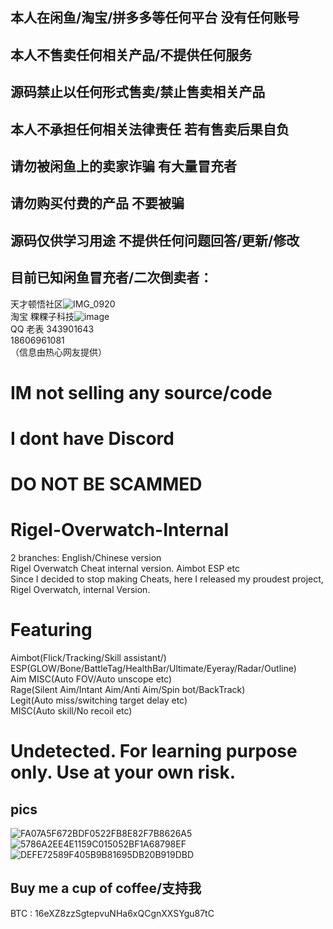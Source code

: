 ## 本人在闲鱼/淘宝/拼多多等任何平台 没有任何账号
## 本人不售卖任何相关产品/不提供任何服务
## 源码禁止以任何形式售卖/禁止售卖相关产品
## 本人不承担任何相关法律责任 若有售卖后果自负
## 请勿被闲鱼上的卖家诈骗 有大量冒充者
## 请勿购买付费的产品 不要被骗
## 源码仅供学习用途 不提供任何问题回答/更新/修改
## 目前已知闲鱼冒充者/二次倒卖者：
天才顿悟社区![IMG_0920](https://github.com/Lynnette177/Rigel-Overwatch-External/assets/68948483/bac7369c-4b65-4b40-881e-4df384985adb)  
淘宝 粿粿子科技![image](https://github.com/Lynnette177/Rigel-Overwatch-External/assets/68948483/a10e6aa9-8cae-487e-8c9d-6ec78182733a)  
QQ 老表 343901643  
18606961081  
（信息由热心网友提供）

# IM not selling any source/code
# I dont have Discord
# DO NOT BE SCAMMED

# Rigel-Overwatch-Internal
2 branches: English/Chinese version  
Rigel Overwatch Cheat internal version. Aimbot ESP etc  
Since I decided to stop making Cheats, here I released my proudest project, Rigel Overwatch, internal Version.

# Featuring
Aimbot(Flick/Tracking/Skill assistant/)  
ESP(GLOW/Bone/BattleTag/HealthBar/Ultimate/Eyeray/Radar/Outline)  
Aim MISC(Auto FOV/Auto unscope etc)  
Rage(Silent Aim/Intant Aim/Anti Aim/Spin bot/BackTrack)  
Legit(Auto miss/switching target delay etc)  
MISC(Auto skill/No recoil etc)
# Undetected. For learning purpose only. Use at your own risk.
## pics
![FA07A5F672BDF0522FB8E82F7B8626A5](https://github.com/Lynnette177/Rigel-Overwatch-External/assets/68948483/f24c521c-6816-4953-bdc0-4522dbb69346)
![5786A2EE4E1159C015052BF1A68798EF](https://github.com/Lynnette177/Rigel-Overwatch-External/assets/68948483/c33db943-0e63-400f-95ae-3ae2395bfad8)
![DEFE72589F405B9B81695DB20B919DBD](https://github.com/Lynnette177/Rigel-Overwatch-External/assets/68948483/ad2d49ea-b7a8-4185-bd3f-4e980837ffc7)

## Buy me a cup of coffee/支持我
BTC : 16eXZ8zzSgtepvuNHa6xQCgnXXSYgu87tC

